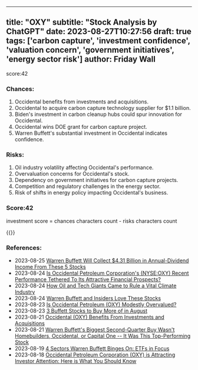 
---
title: "OXY"
subtitle: "Stock Analysis by ChatGPT"
date: 2023-08-27T10:27:56
draft: true
tags: ['carbon capture', 'investment confidence', 'valuation concern', 'government initiatives', 'energy sector risk']
author: Friday Wall
---

score:42
### Chances:
1. Occidental benefits from investments and acquisitions.
2. Occidental to acquire carbon capture technology supplier for $1.1 billion.
3. Biden's investment in carbon cleanup hubs could spur innovation for Occidental.
4. Occidental wins DOE grant for carbon capture project.
5. Warren Buffett's substantial investment in Occidental indicates confidence.
### Risks:
1. Oil industry volatility affecting Occidental's performance.
2. Overvaluation concerns for Occidental's stock.
3. Dependency on government initiatives for carbon capture projects.
4. Competition and regulatory challenges in the energy sector.
5. Risk of shifts in energy policy impacting Occidental's business.
### Score:42
investment score = chances characters count - risks characters count

{{<tradingview symbol="NYSE:OXY">}}
### References:
- 2023-08-25 [Warren Buffett Will Collect $4.31 Billion in Annual-Dividend Income From These 5 Stocks](https://finance.yahoo.com/m/dc0f1d09-e987-30d8-88f9-41a7d72758fc/warren-buffett-will-collect.html?.tsrc=rss)
- 2023-08-24 [Is Occidental Petroleum Corporation's (NYSE:OXY) Recent Performance Tethered To Its Attractive Financial Prospects?](https://finance.yahoo.com/news/occidental-petroleum-corporations-nyse-oxy-110026739.html?.tsrc=rss)
- 2023-08-24 [How Oil and Tech Giants Came to Rule a Vital Climate Industry](https://finance.yahoo.com/m/735adc6c-ef4b-3ccb-9d24-8e6ebae64097/how-oil-and-tech-giants-came.html?.tsrc=rss)
- 2023-08-24 [Warren Buffett and Insiders Love These Stocks](https://finance.yahoo.com/news/warren-buffett-insiders-love-stocks-183812368.html?.tsrc=rss)
- 2023-08-23 [Is Occidental Petroleum (OXY) Modestly Overvalued?](https://finance.yahoo.com/news/occidental-petroleum-oxy-modestly-overvalued-153720959.html?.tsrc=rss)
- 2023-08-23 [3 Buffett Stocks to Buy More of in August](https://finance.yahoo.com/m/9e78a41f-5e80-3e88-887f-0626a185b0f4/3-buffett-stocks-to-buy-more.html?.tsrc=rss)
- 2023-08-21 [Occidental (OXY) Benefits From Investments and Acquisitions](https://finance.yahoo.com/news/occidental-oxy-benefits-investments-acquisitions-151500250.html?.tsrc=rss)
- 2023-08-21 [Warren Buffett's Biggest Second-Quarter Buy Wasn't Homebuilders, Occidental, or Capital One -- It Was This Top-Performing Stock](https://finance.yahoo.com/m/dbd13e63-5573-353b-992d-c39d3ace631a/warren-buffett%27s-biggest.html?.tsrc=rss)
- 2023-08-19 [4 Sectors Warren Buffett Binges On: ETFs in Focus](https://finance.yahoo.com/news/4-sectors-warren-buffett-binges-180000354.html?.tsrc=rss)
- 2023-08-18 [Occidental Petroleum Corporation (OXY) is Attracting Investor Attention: Here is What You Should Know](https://finance.yahoo.com/news/occidental-petroleum-corporation-oxy-attracting-130011390.html?.tsrc=rss)


                